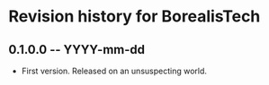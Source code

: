 # Revision history for BorealisTech

## 0.1.0.0 -- YYYY-mm-dd

* First version. Released on an unsuspecting world.
